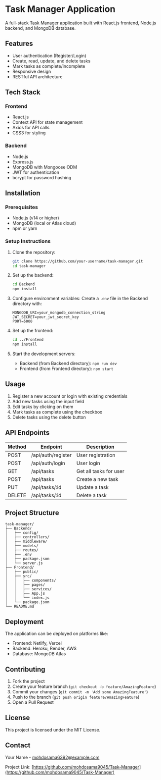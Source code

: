 # Task Manager Application

A full-stack Task Manager application built with React.js frontend, Node.js backend, and MongoDB database.

## Features

- User authentication (Register/Login)
- Create, read, update, and delete tasks
- Mark tasks as complete/incomplete
- Responsive design
- RESTful API architecture

## Tech Stack

### Frontend
- React.js
- Context API for state management
- Axios for API calls
- CSS3 for styling

### Backend
- Node.js
- Express.js
- MongoDB with Mongoose ODM
- JWT for authentication
- bcrypt for password hashing

## Installation

### Prerequisites
- Node.js (v14 or higher)
- MongoDB (local or Atlas cloud)
- npm or yarn

### Setup Instructions

1. Clone the repository:
   ```bash
   git clone https://github.com/your-username/task-manager.git
   cd task-manager
   ```

2. Set up the backend:
   ```bash
   cd Backend
   npm install
   ```

3. Configure environment variables:
   Create a `.env` file in the Backend directory with:
   ```
   MONGODB_URI=your_mongodb_connection_string
   JWT_SECRET=your_jwt_secret_key
   PORT=5000
   ```

4. Set up the frontend:
   ```bash
   cd ../Frontend
   npm install
   ```

5. Start the development servers:
   - Backend (from Backend directory): `npm run dev`
   - Frontend (from Frontend directory): `npm start`

## Usage

1. Register a new account or login with existing credentials
2. Add new tasks using the input field
3. Edit tasks by clicking on them
4. Mark tasks as complete using the checkbox
5. Delete tasks using the delete button

## API Endpoints

| Method | Endpoint | Description |
|--------|----------|-------------|
| POST | /api/auth/register | User registration |
| POST | /api/auth/login | User login |
| GET | /api/tasks | Get all tasks for user |
| POST | /api/tasks | Create a new task |
| PUT | /api/tasks/:id | Update a task |
| DELETE | /api/tasks/:id | Delete a task |

## Project Structure

```
task-manager/
├── Backend/
│   ├── config/
│   ├── controllers/
│   ├── middleware/
│   ├── models/
│   ├── routes/
│   ├── .env
│   ├── package.json
│   └── server.js
├── Frontend/
│   ├── public/
│   ├── src/
│   │   ├── components/
│   │   ├── pages/
│   │   ├── services/
│   │   ├── App.js
│   │   └── index.js
│   └── package.json
└── README.md
```

## Deployment

The application can be deployed on platforms like:
- Frontend: Netlify, Vercel
- Backend: Heroku, Render, AWS
- Database: MongoDB Atlas

## Contributing

1. Fork the project
2. Create your feature branch (`git checkout -b feature/AmazingFeature`)
3. Commit your changes (`git commit -m 'Add some AmazingFeature'`)
4. Push to the branch (`git push origin feature/AmazingFeature`)
5. Open a Pull Request

## License

This project is licensed under the MIT License.

## Contact

Your Name - [mohdosama6392@example.com](mailto:mohdosama6392@example.com)

Project Link: [https://github.com/mohdosama9045/Task-Manager](https://github.com/mohdosama9045/Task-Manager)
